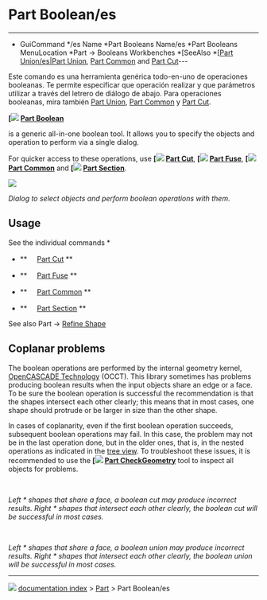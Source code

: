 # Part Boolean/es
---
- GuiCommand   */es   Name   *Part Booleans   Name/es   *Part Booleans   MenuLocation   *Part → Booleans   Workbenches   *[SeeAlso   *[[Part Union/es|Part Union](Part_Workbench/es___Part]].md), [Part Common](Part_Common/es.md) and [Part Cut](Part_Cut/es.md)---


</div>

Este comando es una herramienta genérica todo-en-uno de operaciones booleanas. Te permite especificar que operación realizar y que parámetros utilizar a través del letrero de diálogo de abajo. Para operaciones booleanas, mira también [Part Union](Part_Union.md), [Part Common](Part_Common.md) y [Part Cut](Part_Cut.md).


**[<img src=images/Part_Boolean.svg style="width   *16px"> [Part Boolean](Part_Boolean.md)**

is a generic all-in-one boolean tool. It allows you to specify the objects and operation to perform via a single dialog.

For quicker access to these operations, use **[<img src=images/Part_Cut.svg style="width   *16px"> [Part Cut](Part_Cut.md)**, **[<img src=images/Part_Fuse.svg style="width   *16px"> [Part Fuse](Part_Fuse.md)**, **[<img src=images/Part_Common.svg style="width   *16px"> [Part Common](Part_Common.md)** and **[<img src=images/Part_Section.svg style="width   *16px"> [Part Section](Part_Section.md)**.

![](images/PartBooleansDialog-es.png )



*Dialog to select objects and perform boolean operations with them.*

## Usage

See the individual commands   *

-    **<img src="images/Part_Cut.svg" width=16px> [Part Cut](Part_Cut.md)
**
    

-    **<img src="images/Part_Fuse.svg" width=16px> [Part Fuse](Part_Fuse.md)
**
    

-    **<img src="images/Part_Common.svg" width=16px> [Part Common](Part_Common.md)
**
    

-    **<img src="images/Part_Section.svg" width=16px> [Part Section](Part_Section.md)
**
    


<div class="mw-translate-fuzzy">

See also Part → [Refine Shape](Part_RefineShape.md)


</div>

## Coplanar problems 

The boolean operations are performed by the internal geometry kernel, [OpenCASCADE Technology](OpenCASCADE.md) (OCCT). This library sometimes has problems producing boolean results when the input objects share an edge or a face. To be sure the boolean operation is successful the recommendation is that the shapes intersect each other clearly; this means that in most cases, one shape should protrude or be larger in size than the other shape.

In cases of coplanarity, even if the first boolean operation succeeds, subsequent boolean operations may fail. In this case, the problem may not be in the last operation done, but in the older ones, that is, in the nested operations as indicated in the [tree view](Tree_view.md). To troubleshoot these issues, it is recommended to use the **[<img src=images/Part_CheckGeometry.svg style="width   *16px"> [Part CheckGeometry](Part_CheckGeometry.md)** tool to inspect all objects for problems.

<img alt="" src=images/Part_Boolean_cut_coplanar_1.png  style="width   *500px;">

<img alt="" src=images/Part_Boolean_cut_coplanar_2.png  style="width   *500px;">



*Left   * shapes that share a face, a boolean cut may produce incorrect results. Right   * shapes that intersect each other clearly, the boolean cut will be successful in most cases.*

<img alt="" src=images/Part_Boolean_fusion_coplanar_1.png  style="width   *500px;">

<img alt="" src=images/Part_Boolean_fusion_coplanar_2.png  style="width   *500px;">



*Left   * shapes that share a face, a boolean union may produce incorrect results. Right   * shapes that intersect each other clearly, the boolean union will be successful in most cases.*



---
![](images/Right_arrow.png) [documentation index](../README.md) > [Part](Part_Workbench.md) > Part Boolean/es

